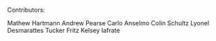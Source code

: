 Contributors:

Mathew Hartmann
Andrew Pearse
Carlo Anselmo
Colin Schultz
Lyonel Desmarattes
Tucker Fritz
Kelsey Iafrate